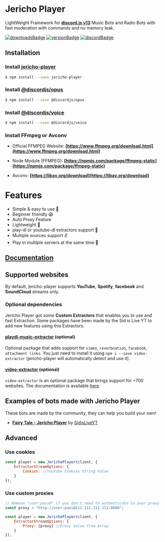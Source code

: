 # Jericho Player
LightWeight Framework for  **[discord.js v13](https://discord.js.org)** Music Bots and Radio Bots with fast moderation with commands and no memory leak.

[![downloadsBadge](https://img.shields.io/npm/dt/jericho-player?style=for-the-badge)](https://npmjs.com/jericho-player)
[![versionBadge](https://img.shields.io/npm/v/jericho-player?style=for-the-badge)](https://npmjs.com/jericho-player)
[![discordBadge](https://img.shields.io/discord/795434308005134406?style=for-the-badge&color=7289da)](https://discord.gg/MfME24sJ2a)

## Installation

### Install **[jericho-player](https://npmjs.com/package/jericho-player)**

```sh
$ npm install --save jericho-player
```

### Install **[@discordjs/opus](https://npmjs.com/package/@discordjs/opus)**


```sh
$ npm install --save @discordjs/opus
```

### Install **[@discordjs/voice](https://npmjs.com/package/@discordjs/voice)**

```sh
$ npm install --save @discordjs/voice
```

### Install FFmpeg or Avconv
- Official FFMPEG Website: **[https://www.ffmpeg.org/download.html](https://www.ffmpeg.org/download.html)**

- Node Module (FFMPEG): **[https://npmjs.com/package/ffmpeg-static](https://npmjs.com/package/ffmpeg-static)**

- Avconv: **[https://libav.org/download](https://libav.org/download)**

# Features
- Simple & easy to use 🤘
- Beginner friendly 😱
- Auto Proxy Feature
- Lightweight 🛬
- play-dl or youtube-dl extractors support 🌌
- Multiple sources support ✌
- Play in multiple servers at the same time 🚗

## [Documentation](https://jericho-player.js.org)


## Supported websites

By default, jericho-player supports **YouTube**, **Spotify**, **facebook** and **SoundCloud** streams only.

### Optional dependencies

Jericho Player got some **Custom Extractors** that enables you to use and fast Extraction. Some packages have been made by the Sid is Live YT to add new features using this Extractors.

#### [playdl-music-extractor](https://npmjs.com/package/playdl-music-extractor) (optional)

Optional package that adds support for `vimeo`, `reverbnation`, `facebook`, `attachment links`.
You just need to install it using `npm i --save video-extractor` (jericho-player will automatically detect and use it).

#### [video-extractor](https://npmjs.com/package/video-extractor) (optional)

`video-extractor` is an optional package that brings support for +700 websites. The documentation is available [here](https://npmjs.com/package/video-extractor).

## Examples of bots made with Jericho Player

These bots are made by the community, they can help you build your own!

* **[Fairy Tale - Jericho Player](https://github.com/SidisLiveYT/Jericho-Player-Discord-Bot)** by [SidisLiveYT](https://github.com/SidisLiveYT)


## Advanced

### Use cookies

```js
const player = new JerichoPlayer(client, {
    ExtractorStreamOptions: {
        Cookies: //Youtube Cookies String Value
    }
});
```

### Use custom proxies

```js
// Remove "user:pass@" if you don't need to authenticate to your proxy.
const proxy = "http://user:pass@111.111.111.111:8080";

const player = new JerichoPlayer(client, {
    ExtractorStreamOptions: {
        Proxy: [proxy] //Proxy Value from Array
    }
});
```